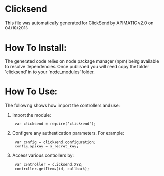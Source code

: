 Clicksend
=================
This file was automatically generated for ClickSend by APIMATIC v2.0 on 04/18/2016


How To Install: 
=============
The generated code relies on node package manager (npm) being available to resolve dependencies.
Once published you will need copy the folder 'clicksend' in to your 'node_modules' folder.

  
How To Use:
===========
The following shows how import the controllers and use:

1) Import the module:

        var clicksend = require('clicksend');
2) Configure any authentication parameters. For example:

        var config = clicksend.configuration;
        config.apikey = a_secret_key;

3) Access various controllers by:

        var controller = clicksend.XYZ;
        controller.getItems(id, callback);
    

